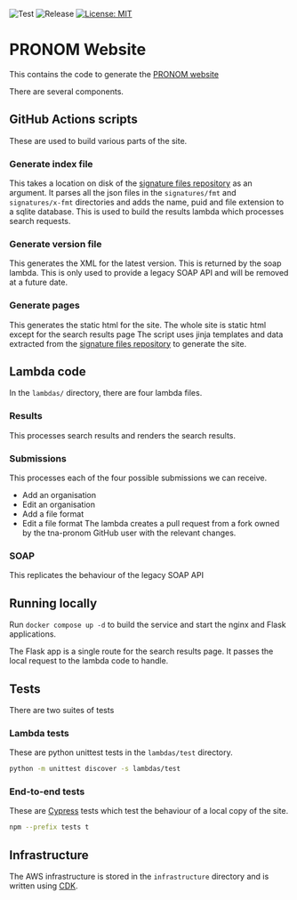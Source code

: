 ![Test](https://github.com/nationalarchives/pronom-website/actions/workflows/test.yml/badge.svg?branch=main)
![Release](https://github.com/nationalarchives/pronom-website/actions/workflows/release.yml/badge.svg)
[![License: MIT](https://img.shields.io/badge/License-MIT-yellow.svg)](https://opensource.org/licenses/MIT)

# PRONOM Website

This contains the code to generate the [PRONOM website](https://d21gi86t6uhf68.cloudfront.net/)

There are several components.

## GitHub Actions scripts
These are used to build various parts of the site.

### Generate index file
This takes a location on disk of the [signature files repository][signature_files_repository] as an argument. 
It parses all the json files in the `signatures/fmt` and `signatures/x-fmt` directories and adds the name, puid and file extension to a sqlite database. 
This is used to build the results lambda which processes search requests.

### Generate version file
This generates the XML for the latest version. This is returned by the soap lambda. 
This is only used to provide a legacy SOAP API and will be removed at a future date.

### Generate pages
This generates the static html for the site. The whole site is static html except for the search results page
The script uses jinja templates and data extracted from the [signature files repository][signature_files_repository] to generate the site.

## Lambda code
In the `lambdas/` directory, there are four lambda files.

### Results
This processes search results and renders the search results.

### Submissions
This processes each of the four possible submissions we can receive.
* Add an organisation
* Edit an organisation
* Add a file format
* Edit a file format
The lambda creates a pull request from a fork owned by the tna-pronom GitHub user with the relevant changes.

### SOAP
This replicates the behaviour of the legacy SOAP API

## Running locally
Run `docker compose up -d` to build the service and start the nginx and Flask applications.

The Flask app is a single route for the search results page. It passes the local request to the lambda code to handle.

## Tests
There are two suites of tests

### Lambda tests
These are python unittest tests in the `lambdas/test` directory.
```bash
python -m unittest discover -s lambdas/test
```

### End-to-end tests
These are [Cypress](https://www.cypress.io/) tests which test the behaviour of a local copy of the site.
```bash
npm --prefix tests t
```

## Infrastructure
The AWS infrastructure is stored in the `infrastructure` directory and is written using [CDK](https://docs.aws.amazon.com/cdk/v2/guide/getting_started.html).

[signature_files_repository]: https://github.com/nationalarchives/pronom-signatures/